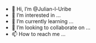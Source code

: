 - 👋 Hi, I’m @Julian-l-Uribe
- 👀 I’m interested in ...
- 🌱 I’m currently learning ...
- 💞️ I’m looking to collaborate on ...
- 📫 How to reach me ...

<!---
Julian-l-Uribe/Julian-l-Uribe is a ✨ special ✨ repository because its `README.md` (this file) appears on your GitHub profile.
You can click the Preview link to take a look at your changes.
--->
